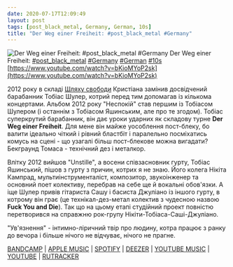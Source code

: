 ```yaml
---
date: 2020-07-17T12:09:49
layout: post
tags: [post_black_metal, Germany, German, 10s]
title: "Der Weg einer Freiheit: #post_black_metal #Germany"
---
```

![Der Weg einer Freiheit: #post_black_metal #Germany](https://i.ytimg.com/vi/bKioMYoP2sk/hqdefault.jpg)
Der Weg einer Freiheit: [#post_black_metal](/tags/#post_black_metal) [#Germany](/tags/#Germany) [#German](/tags/#German) [#10s](/tags/#10s) [https://www.youtube.com/watch?v=bKioMYoP2sk](https://www.youtube.com/watch?v=bKioMYoP2sk)

2012 року в складі [Шляху свободи](/2020-04-19-der-weg-einer-freiheit--atmospheric-black-metal-post-black-metal) Кристіана замінив досвідчений барабанник Тобіас Шулер, котрий перед тим допомагав із кількома концертами. Альбом 2012 року &quot;Неспокій&quot; став першим із Тобіасом Шулером (і останнім з Тобіасом Яшинським, але про те згодом). Тобіас суперкрутий барабанник, він дає уроки ударних як складову турне **Der Weg einer Freiheit**. Для мене він майже уособлення пост-блеку, бо валити ідеально чіткий і рівний бластбіт і паралельно посміхатись комусь на сцені - що узагалі більш пост-блекове можна вигадати? Бекграунд Томаса - технічний дез і металкор.

Влітку 2012 вийшов &quot;Unstille&quot;, а восени співзасновник гурту, Тобіас Яшинський, пішов з гурту з причин, котрих я не знаю. Його колега Нікіта Кампрад, мультиінструменталіст, композитор, звукоінженер та основний поет колективу, перебрав на себе ще й вокальні обов&#39;язки. А іще Шулер привів гітариста Сашу і басиста Джуліано із іншого гурту, в котрому він грає (це технікал-дез-метал колектив з чудесною назвою **Fuck You and Die**). Так що на цьому етапі студійний проект повністю перетворився на справжню рок-групу Нікіти-Тобіаса-Саші-Джуліано.

&quot;Ув&#39;язнення&quot; - інтимно-ліричний твір про людину, котра працює з ранку до вечора і більше нічого не відчуває, нічого не прагне.

[BANDCAMP](https://derwegeinerfreiheit.bandcamp.com/album/unstille) \| [APPLE MUSIC](https://music.apple.com/ru/album/unstille/1264355710) \| [SPOTIFY](https://open.spotify.com/album/3W7DrzcP4UwJVMSpbQ9SFs) \| [DEEZER](https://www.deezer.com/album/45347721?utm_source=deezer&amp;utm_content=album-45347721&amp;utm_term=1601611822_1594976882&amp;utm_medium=web) \| [YOUTUBE MUSIC](https://music.youtube.com/playlist?list=OLAK5uy_molfgXkLtHlXqrPl8IROhA1_yQvmJODbY) \| [YOUTUBE](https://www.youtube.com/playlist?list=OLAK5uy_kG-CM4QDq5ZIZEYu1oDQrngkhtvIMeqpM) \| [RUTRACKER](https://rutracker.org/forum/viewtopic.php?t=4495642)